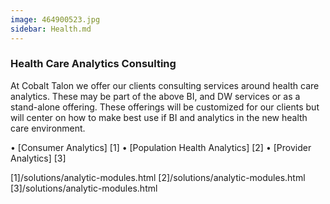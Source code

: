 ```yaml
---
image: 464900523.jpg
sidebar: Health.md
---
```


### Health Care Analytics Consulting

At Cobalt Talon we offer our clients consulting services around health care analytics. These may be part of the above BI, and DW services or as a stand-alone offering. These offerings will be customized for our clients but will center on how to make best use if BI and analytics in the new health care environment.

• [Consumer Analytics] [1]
• [Population Health Analytics] [2]
• [Provider Analytics] [3]

[1]/solutions/analytic-modules.html
[2]/solutions/analytic-modules.html
[3]/solutions/analytic-modules.html


